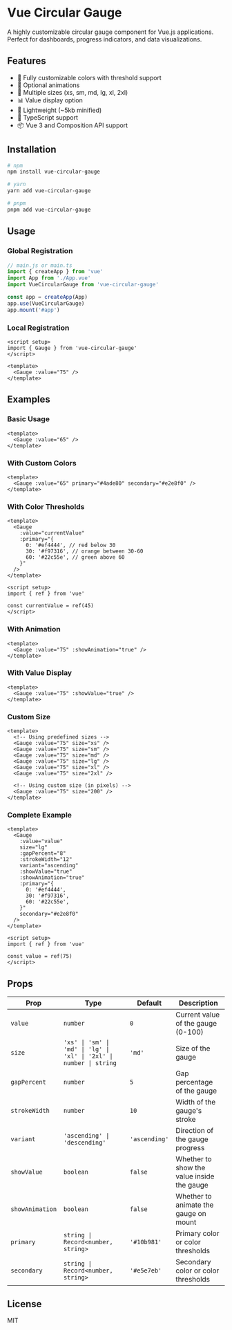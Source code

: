 # Vue Circular Gauge

A highly customizable circular gauge component for Vue.js applications. Perfect for dashboards, progress indicators, and data visualizations.

## Features

- 🎨 Fully customizable colors with threshold support
- 🔄 Optional animations
- 📏 Multiple sizes (xs, sm, md, lg, xl, 2xl)
- 📊 Value display option
- 🚀 Lightweight (~5kb minified)
- 🧩 TypeScript support
- 📦 Vue 3 and Composition API support

## Installation

```bash
# npm
npm install vue-circular-gauge

# yarn
yarn add vue-circular-gauge

# pnpm
pnpm add vue-circular-gauge
```

## Usage

### Global Registration

```js
// main.js or main.ts
import { createApp } from 'vue'
import App from './App.vue'
import VueCircularGauge from 'vue-circular-gauge'

const app = createApp(App)
app.use(VueCircularGauge)
app.mount('#app')
```

### Local Registration

```vue
<script setup>
import { Gauge } from 'vue-circular-gauge'
</script>

<template>
  <Gauge :value="75" />
</template>
```

## Examples

### Basic Usage

```vue
<template>
  <Gauge :value="65" />
</template>
```

### With Custom Colors

```vue
<template>
  <Gauge :value="65" primary="#4ade80" secondary="#e2e8f0" />
</template>
```

### With Color Thresholds

```vue
<template>
  <Gauge
    :value="currentValue"
    :primary="{
      0: '#ef4444', // red below 30
      30: '#f97316', // orange between 30-60
      60: '#22c55e', // green above 60
    }"
  />
</template>

<script setup>
import { ref } from 'vue'

const currentValue = ref(45)
</script>
```

### With Animation

```vue
<template>
  <Gauge :value="75" :showAnimation="true" />
</template>
```

### With Value Display

```vue
<template>
  <Gauge :value="75" :showValue="true" />
</template>
```

### Custom Size

```vue
<template>
  <!-- Using predefined sizes -->
  <Gauge :value="75" size="xs" />
  <Gauge :value="75" size="sm" />
  <Gauge :value="75" size="md" />
  <Gauge :value="75" size="lg" />
  <Gauge :value="75" size="xl" />
  <Gauge :value="75" size="2xl" />

  <!-- Using custom size (in pixels) -->
  <Gauge :value="75" size="200" />
</template>
```

### Complete Example

```vue
<template>
  <Gauge
    :value="value"
    size="lg"
    :gapPercent="8"
    :strokeWidth="12"
    variant="ascending"
    :showValue="true"
    :showAnimation="true"
    :primary="{
      0: '#ef4444',
      30: '#f97316',
      60: '#22c55e',
    }"
    secondary="#e2e8f0"
  />
</template>

<script setup>
import { ref } from 'vue'

const value = ref(75)
</script>
```

## Props

| Prop            | Type                                                                | Default       | Description                                |
| --------------- | ------------------------------------------------------------------- | ------------- | ------------------------------------------ |
| `value`         | `number`                                                            | `0`           | Current value of the gauge (0-100)         |
| `size`          | `'xs' \| 'sm' \| 'md' \| 'lg' \| 'xl' \| '2xl' \| number \| string` | `'md'`        | Size of the gauge                          |
| `gapPercent`    | `number`                                                            | `5`           | Gap percentage of the gauge                |
| `strokeWidth`   | `number`                                                            | `10`          | Width of the gauge's stroke                |
| `variant`       | `'ascending' \| 'descending'`                                       | `'ascending'` | Direction of the gauge progress            |
| `showValue`     | `boolean`                                                           | `false`       | Whether to show the value inside the gauge |
| `showAnimation` | `boolean`                                                           | `false`       | Whether to animate the gauge on mount      |
| `primary`       | `string \| Record<number, string>`                                  | `'#10b981'`   | Primary color or color thresholds          |
| `secondary`     | `string \| Record<number, string>`                                  | `'#e5e7eb'`   | Secondary color or color thresholds        |

## License

MIT
